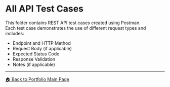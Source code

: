 # All API Test Cases

This folder contains REST API test cases created using Postman.  
Each test case demonstrates the use of different request types and includes:

- Endpoint and HTTP Method  
- Request Body (if applicable)  
- Expected Status Code  
- Response Validation  
- Notes (if applicable)


---

[🏠 Back to Portfolio Main Page](../README.md)
